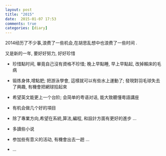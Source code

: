 ```yaml
---
layout: post
title: "2015"
date:  2015-01-07 17:53
comments: true
categories: [diary]
---
```

2014经历了不少事,浪费了一些机会,在胡思乱想中也浪费了一些时间 .

又是新的一年, 要好好努力, 好好珍惜

*  珍惜點时间, 畢竟自己沒有資格不珍惜; 晚上早點睡, 早上早點起, 改掉賴床的毛病

*  锻炼身体,增點肥; 把游泳學會, 這樣就可以有些水上運動了; 發現對羽毛球失去了興趣, 有機會把網球拾起來 

*  希望英文能更上一个台阶; 会简单的粤语对话, 能大致聽懂粵語講座

*  有机会做几个好的項目

*  除了專業方向,希望在系統,算法,編程, 和設計方面有更好的進步 ...

*  多讀些小说

*  参加些有意义的活动, 有機會出去一趟 ...

*  ...

